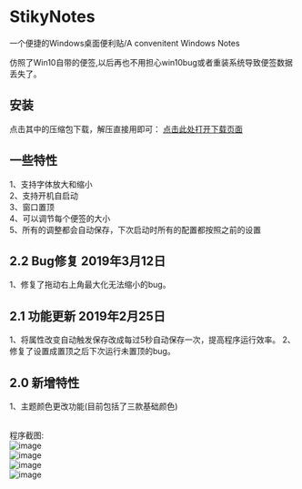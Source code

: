 # StikyNotes
一个便捷的Windows桌面便利贴/A convenitent Windows Notes 

仿照了Win10自带的便签,以后再也不用担心win10bug或者重装系统导致便签数据丢失了。

## 安装
点击其中的压缩包下载，解压直接用即可：
[点击此处打开下载页面](https://github.com/li-zheng-hao/StikyNotes/releases)


## 一些特性</br>

1、支持字体放大和缩小</br>
2、支持开机自启动</br>
3、窗口置顶</br>
4、可以调节每个便签的大小</br>
5、所有的调整都会自动保存，下次启动时所有的配置都按照之前的设置</br>

## 2.2 Bug修复 2019年3月12日
1、修复了拖动右上角最大化无法缩小的bug。

## 2.1 功能更新 2019年2月25日
1、将属性改变自动触发保存改成每过5秒自动保存一次，提高程序运行效率。
2、修复了设置成置顶之后下次运行未置顶的bug。

## 2.0 新增特性
1、主题颜色更改功能(目前包括了三款基础颜色)</br>
</br>

程序截图:</br>
![image](https://github.com/li-zheng-hao/StikyNotes/raw/master/Doc/MainWindow.png)</br>
![image](https://github.com/li-zheng-hao/StikyNotes/raw/master/Doc/about.png)</br>
![image](https://github.com/li-zheng-hao/StikyNotes/raw/master/Doc/setting.png)</br>
![image](https://github.com/li-zheng-hao/StikyNotes/raw/master/Doc/taskbar.png)</br>
